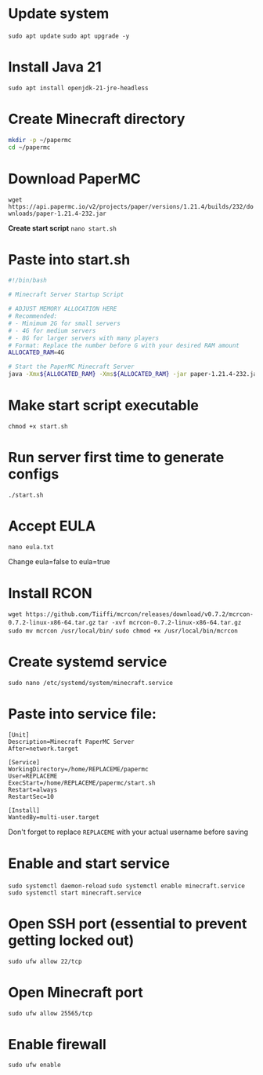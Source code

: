 # Update system
`sudo apt update`
`sudo apt upgrade -y`

# Install Java 21
`sudo apt install openjdk-21-jre-headless`

# Create Minecraft directory
```bash
mkdir -p ~/papermc
cd ~/papermc
```

# Download PaperMC
`wget https://api.papermc.io/v2/projects/paper/versions/1.21.4/builds/232/downloads/paper-1.21.4-232.jar`

**Create start script**
`nano start.sh`

# Paste into start.sh
```bash
#!/bin/bash

# Minecraft Server Startup Script

# ADJUST MEMORY ALLOCATION HERE
# Recommended: 
# - Minimum 2G for small servers
# - 4G for medium servers
# - 8G for larger servers with many players
# Format: Replace the number before G with your desired RAM amount
ALLOCATED_RAM=4G

# Start the PaperMC Minecraft Server
java -Xmx${ALLOCATED_RAM} -Xms${ALLOCATED_RAM} -jar paper-1.21.4-232.jar nogui
```

# Make start script executable
`chmod +x start.sh`

# Run server first time to generate configs
`./start.sh`

# Accept EULA
`nano eula.txt`

Change eula=false to eula=true

# Install RCON
`wget https://github.com/Tiiffi/mcrcon/releases/download/v0.7.2/mcrcon-0.7.2-linux-x86-64.tar.gz`
`tar -xvf mcrcon-0.7.2-linux-x86-64.tar.gz`
`sudo mv mcrcon /usr/local/bin/`
`sudo chmod +x /usr/local/bin/mcrcon`

# Create systemd service
`sudo nano /etc/systemd/system/minecraft.service`

# Paste into service file:
    [Unit]
    Description=Minecraft PaperMC Server
    After=network.target
    
    [Service]
    WorkingDirectory=/home/REPLACEME/papermc
    User=REPLACEME
    ExecStart=/home/REPLACEME/papermc/start.sh
    Restart=always
    RestartSec=10
    
    [Install]
    WantedBy=multi-user.target
Don't forget to replace `REPLACEME` with your actual username before saving

# Enable and start service
`sudo systemctl daemon-reload`
`sudo systemctl enable minecraft.service`
`sudo systemctl start minecraft.service`

# Open SSH port (essential to prevent getting locked out)
`sudo ufw allow 22/tcp`

# Open Minecraft port
`sudo ufw allow 25565/tcp`

# Enable firewall
`sudo ufw enable`